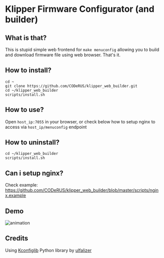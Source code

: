# Klipper Firmware Configurator (and builder)

## What is that?

This is stupid simple web frontend for `make menuconfig` allowing you to build and download firmware file using web browser. That's it.

## How to install?

```
cd ~
git clone https://github.com/CODeRUS/klipper_web_builder.git
cd ~/klipper_web_builder
scripts/install.sh
```

## How to use?

Open `host_ip:7055` in your browser, or check below how to setup nginx to access via `host_ip/menuconfig` endpoint

## How to uninstall?

```
cd ~/klipper_web_builder
scripts/install.sh
```

## Can i setup nginx?

Check example: https://github.com/CODeRUS/klipper_web_builder/blob/master/scripts/nginx.example

## Demo 

![animation](https://coderus.openrepos.net/static/KFCB.gif)

## Credits

Using [Kconfiglib](https://github.com/ulfalizer/Kconfiglib) Python library by [ulfalizer](https://github.com/ulfalizer)
